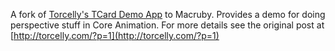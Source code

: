 A fork of [Torcelly's TCard Demo App](http://torcelly.com/?p=1) to Macruby. Provides a demo for doing perspective stuff in 
Core Animation. For more details see the original post at [http://torcelly.com/?p=1](http://torcelly.com/?p=1)